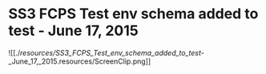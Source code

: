 # SS3 FCPS Test env schema added to test - June 17, 2015

![[./_resources/SS3_FCPS_Test_env_schema_added_to_test_-_June_17,_2015.resources/ScreenClip.png]]
